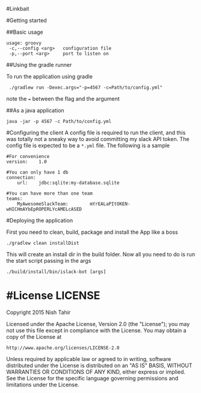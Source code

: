 #Linkbait

#Getting started

##Basic usage

```
usage: groovy
 -c,--config <arg>   configuration file
 -p,--port <arg>     port to listen on

```

##Using the gradle runner

To run the application using gradle

```
 ./gradlew run -Dexec.args="-p=4567 -c=Path/to/config.yml"
```

note the `=` between the flag and the argument

##As a java application
```
java -jar -p 4567 -c Path/to/config.yml
```

#Configuring the client
A config file is required to run the client, and this was totally not a sneaky way to avoid committing my slack API token.
The config file is expected to be a `*.yml` file. The following is a sample

```
#For convenience
version:    1.0

#You can only have 1 db
connection:
    url:    jdbc:sqlite:my-database.sqlite

#You can have more than one team
teams:
    MyAwesomeSlackTeam:        mYrEALaPItOKEN-wHICHmAYbEpROPERLYcAMELcASED

```

#Deploying the application

First you need to clean, build, package and install the App like a boss

```
./gradlew clean installDist
```

This will create an install dir in the build folder. Now all you need to do
is run the start script passing in the args

```
./build/install/bin/islack-bot [args]
```

#License
LICENSE
=======

Copyright 2015 Nish Tahir

Licensed under the Apache License, Version 2.0 (the "License");
you may not use this file except in compliance with the License.
You may obtain a copy of the License at

    http://www.apache.org/licenses/LICENSE-2.0

Unless required by applicable law or agreed to in writing, software
distributed under the License is distributed on an "AS IS" BASIS,
WITHOUT WARRANTIES OR CONDITIONS OF ANY KIND, either express or implied.
See the License for the specific language governing permissions and
limitations under the License.
